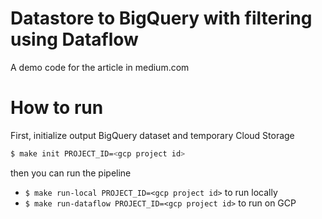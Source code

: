 # Datastore to BigQuery with filtering using Dataflow

A demo code for the article in medium.com

# How to run

First, initialize output BigQuery dataset and temporary Cloud Storage

```sh
$ make init PROJECT_ID=<gcp project id>
```

then you can run the pipeline

- `$ make run-local PROJECT_ID=<gcp project id>` to run locally
- `$ make run-dataflow PROJECT_ID=<gcp project id>` to run on GCP
